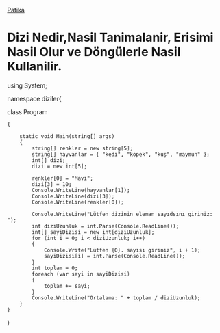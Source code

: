 [Patika](www.patika.dev)

# Dizi Nedir,Nasil Tanimalanir, Erisimi Nasil Olur  ve Döngülerle Nasil Kullanilir.




  using System;

  namespace diziler{

   class Program
    
    {
    
        static void Main(string[] args)
        {
            string[] renkler = new string[5];
            string[] hayvanlar = { "kedi", "köpek", "kuş", "maymun" };
            int[] dizi;
            dizi = new int[5];

            renkler[0] = "Mavi";
            dizi[3] = 10;
            Console.WriteLine(hayvanlar[1]);
            Console.WriteLine(dizi[3]);
            Console.WriteLine(renkler[0]);

            Console.WriteLine("Lütfen dizinin eleman sayıdsını giriniz: ");
            int diziUzunluk = int.Parse(Console.ReadLine());
            int[] sayiDizisi = new int[diziUzunluk];
            for (int i = 0; i < diziUzunluk; i++)
            {
                Console.Write("Lütfen {0}. sayısı giriniz", i + 1);
                sayiDizisi[i] = int.Parse(Console.ReadLine());
            }
            int toplam = 0;
            foreach (var sayi in sayiDizisi)
            {
                toplam += sayi;
            }
            Console.WriteLine("Ortalama: " + toplam / diziUzunluk);
        }
    }
}
